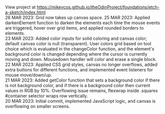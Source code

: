 View project at <https://mikeycos.github.io/theOdinProject/foundations/etch-a-sketch/index.html>  
26 MAR 2023: Grid now takes up canvas space.
25 MAR 2023: Applied darkenElement function to darken the elements each time the mouse events are triggered, hover over grid items, and applied rounded borders to elements.  
23 MAR 2023: Added color inputs for solid coloring and canvas color; default canvas color is null (transparent). User colors grid based on tool choice which is evaluated in the changeColor function, and the element's background color is changed depending where the cursor is currently moving and down. Mousedown handler will color and erase a single block.  
22 MAR 2023: Applied CSS grid styles, canvas no longer overflows, added extra buttons for different functions, and implemented event listeners for mouse move/down/up.  
21 MAR 2023: Added getColor function that sets a background color if there is not background color, and if there is a background color then current values in RGB by 10%. Overflowing issue remains, flexwrap inside .squares #container selector wraps row vertically.  
20 MAR 2023: Initial commit, implemented JavaScript logic, and canvas is overflowing on smaller screens.  